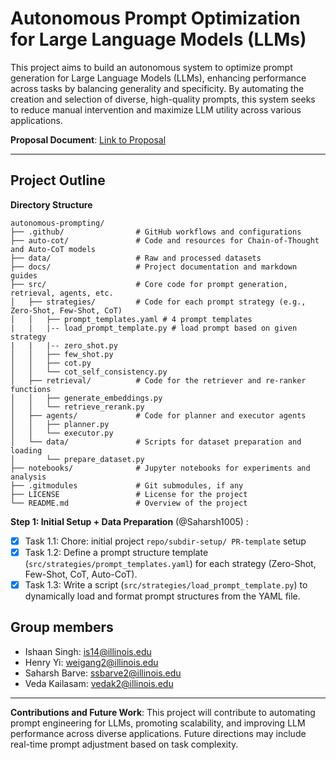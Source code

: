 # Autonomous Prompt Optimization for Large Language Models (LLMs)

This project aims to build an autonomous system to optimize prompt generation for Large Language Models (LLMs), enhancing performance across tasks by balancing generality and specificity. By automating the creation and selection of diverse, high-quality prompts, this system seeks to reduce manual intervention and maximize LLM utility across various applications.

**Proposal Document**: [Link to Proposal](https://docs.google.com/document/d/1NuH-juFnK-06XQE0cOYiUpV2loC1j3ePd4-OfXM7r2A/edit)

---

## Project Outline

**Directory Structure**
```
autonomous-prompting/
├── .github/                # GitHub workflows and configurations
├── auto-cot/               # Code and resources for Chain-of-Thought and Auto-CoT models
├── data/                   # Raw and processed datasets
├── docs/                   # Project documentation and markdown guides
├── src/                    # Core code for prompt generation, retrieval, agents, etc.
│   ├── strategies/         # Code for each prompt strategy (e.g., Zero-Shot, Few-Shot, CoT)
│   │   ├── prompt_templates.yaml # 4 prompt templates
|   |   |-- load_prompt_template.py # load prompt based on given strategy
|   |   |-- zero_shot.py 
│   │   ├── few_shot.py
│   │   ├── cot.py
│   │   └── cot_self_consistency.py
│   ├── retrieval/          # Code for the retriever and re-ranker functions
│   │   ├── generate_embeddings.py
│   │   └── retrieve_rerank.py
│   ├── agents/             # Code for planner and executor agents
│   │   ├── planner.py
│   │   └── executor.py
│   └── data/               # Scripts for dataset preparation and loading
│       └── prepare_dataset.py
├── notebooks/              # Jupyter notebooks for experiments and analysis
├── .gitmodules             # Git submodules, if any
├── LICENSE                 # License for the project
└── README.md               # Overview of the project

```

**Step 1: Initial Setup + Data Preparation** (@Saharsh1005) :
- [x] Task 1.1: Chore: initial project `repo/subdir-setup/ PR-template` setup
- [x] Task 1.2: Define a prompt structure template (`src/strategies/prompt_templates.yaml`) for each strategy (Zero-Shot, Few-Shot, CoT, Auto-CoT).
- [x] Task 1.3: Write a script (`src/strategies/load_prompt_template.py`) to dynamically load and format prompt structures from the YAML file.

## Group members
- Ishaan Singh: is14@illinois.edu
- Henry Yi: weigang2@illinois.edu
- Saharsh Barve: ssbarve2@illinois.edu
- Veda Kailasam: vedak2@illinois.edu

--- 

**Contributions and Future Work**: This project will contribute to automating prompt engineering for LLMs, promoting scalability, and improving LLM performance across diverse applications. Future directions may include real-time prompt adjustment based on task complexity.
